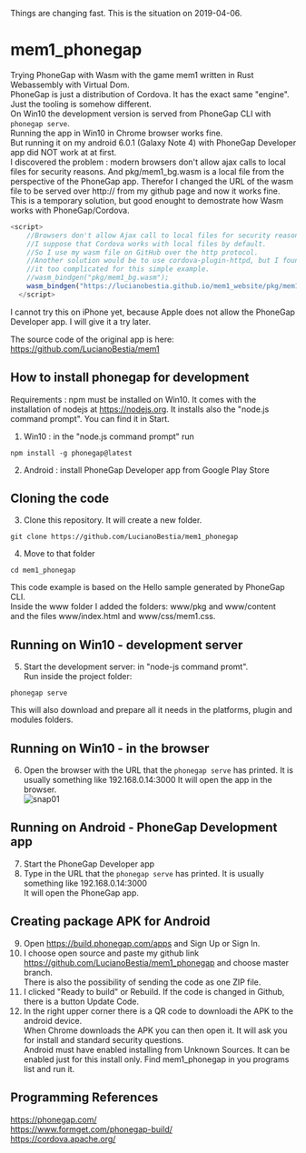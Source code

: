 Things are changing fast. This is the situation on 2019-04-06.
# mem1_phonegap
Trying PhoneGap with Wasm with the game mem1 written in Rust Webassembly with Virtual Dom.  
PhoneGap is just a distribution of Cordova. It has the exact same "engine". Just the tooling is somehow different.  
On Win10 the development version is served from PhoneGap CLI with `phonegap serve`.  
Running the app in Win10 in Chrome browser works fine.  
But running it on my android 6.0.1 (Galaxy Note 4) with PhoneGap Developer app did NOT work at at first.  
I discovered the problem : modern browsers don't allow ajax calls to local files for security reasons.
And pkg/mem1_bg.wasm is a local file from the perspective of the PhoneGap app.
Therefor I changed the URL of the wasm file to be served over http:// from my github page and now it works fine.
This is a temporary solution, but good enought to demostrate how Wasm works with PhoneGap/Cordova.
```javascript
<script>
    //Browsers don't allow Ajax call to local files for security reasons. 
    //I suppose that Cordova works with local files by default.
    //So I use my wasm file on GitHub over the http protocol.
    //Another solution would be to use cordova-plugin-httpd, but I found 
    //it too complicated for this simple example.
    //wasm_bindgen("pkg/mem1_bg.wasm");
    wasm_bindgen("https://lucianobestia.github.io/mem1_website/pkg/mem1_bg.wasm");
  </script>
```
I cannot try this on iPhone yet, because Apple does not allow the PhoneGap Developer app. 
I will give it a try later.
  
The source code of the original app is here:  
https://github.com/LucianoBestia/mem1   

## How to install phonegap for development
Requirements : npm must be installed on Win10. It comes with the installation of nodejs at https://nodejs.org.
It installs also the "node.js command prompt". You can find it in Start.  
1. Win10 : in the "node.js command prompt" run
```
npm install -g phonegap@latest
``` 
2. Android : install PhoneGap Developer app from Google Play Store

## Cloning the code
3. Clone this repository. It will create a new folder. 
```
git clone https://github.com/LucianoBestia/mem1_phonegap
```
4. Move to that folder 
```
cd mem1_phonegap
```
This code example is based on the Hello sample generated by PhoneGap CLI.  
Inside the www folder I added the folders: www/pkg and www/content  
and the files www/index.html and www/css/mem1.css.  

## Running on Win10 - development server
5. Start the development server: in "node-js command promt".  
Run inside the project folder:
```
phonegap serve
```
This will also download and prepare all it needs in the platforms, plugin and modules folders.

## Running on Win10 - in the browser
6. Open the browser with the URL that the `phonegap serve` has printed. It is usually something like 192.168.0.14:3000 
It will open the app in the browser.  
![snap01](https://user-images.githubusercontent.com/31509965/55587238-181e8200-5755-11e9-88eb-f8fb62be581e.png)

## Running on Android - PhoneGap Development app
7. Start the PhoneGap Developer app  
8. Type in the URL that the `phonegap serve` has printed. It is usually something like 192.168.0.14:3000  
It will open the PhoneGap app. 

## Creating package APK for Android
9. Open https://build.phonegap.com/apps and Sign Up or Sign In.
10. I choose open source and paste my github link https://github.com/LucianoBestia/mem1_phonegap and choose master branch.  
There is also the possibility of sending the code as one ZIP file.  
11. I clicked "Ready to build" or Rebuild. If the code is changed in Github, there is a button Update Code.
12. In the right upper corner there is a QR code to downloadi the APK to the android device.  
When Chrome downloads the APK you can then open it. It will ask you for install and standard security questions.  
Android must have enabled installing from Unknown Sources. It can be enabled just for this install only.
Find mem1_phonegap in you programs list and run it.

## Programming References
https://phonegap.com/  
https://www.formget.com/phonegap-build/  
https://cordova.apache.org/


